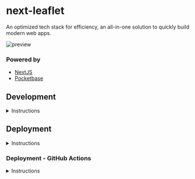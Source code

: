 
# next-leaflet

An optimized tech stack for efficiency, an all-in-one solution to quickly build modern web apps.

![preview](https://i.imgur.com/oulW1VO.png)

### Powered by

- [NextJS](https://nextjs.org)
- [Pocketbase](https://pocketbase.io)

## Development

<details><summary>Instructions</summary>

1. Install the required dependencies:
    - [NodeJS](https://nodejs.org)
    - [Docker](https://docker.com/get-started/)

2. Clone the repository to your system. 

    1.
        ```sh 
        git clone https://github.com/ThijmenGThN/next-leaflet
        ```

    2. 
        ```sh
        cd next-leaflet
        ```

3. Preparing the environment, it is recommend to use the sample file.

    1. 
        ```sh
        cp sample.env .env
        ```

    2.
        ```sh
        nano .env
        ```

4. Install the required packages, by default we do this with npm.

    ```
    npm install
    ```

5. Running Next.js for development.

    ```sh
    npm run dev
    ```

6. Starting pocketbase via docker.

    ```sh
    docker-compose up
    ```
    > Pocketbase can later be closed via `CTRL + C`

</details>

## Deployment

<details><summary>Instructions</summary>

1. Install the required dependencies:
    - [Docker](https://docker.com/get-started/)

2. Clone the repository to your system. 

    1.
        ```sh 
        git clone https://github.com/ThijmenGThN/next-leaflet
        ```

    2. 
        ```sh
        cd next-leaflet
        ```

3. Preparing the environment, it is recommend to use the sample file.

    1. 
        ```sh
        cp sample.env .env
        ```

    2.
        ```sh
        nano .env
        ```

4. Deploying your app with docker.

    ```sh
    docker-compose up -d
    ```
    > To stop your app from running, execute the following: `docker compose down`

</details>


### Deployment - GitHub Actions

<details><summary>Instructions</summary>

> **IMPORTANT** The CI/CD workflow for next-leaflet has been setup in a way where it'll connect to any VPS via SSH as defined in the Repository Secrets.

1. Prepare your VPS.

    1. Install the required dependencies:

        - [Docker](https://docker.com/get-started/)

2. Configure your runner.

    1. Within Github navigate to 
        
        ` Settings > Secrets and variables > Actions `

    2. Create the following repository secrets:

        Name|Expects|Description
        -|-|-
        SSH_KEY|Private Key|Generate a new ssh key without a password.
        SSH_HOST|IP Address|The address of your server with an Actions (runner) active.
        SSH_USER|Username|Host system user where next-leaflet should be deploy on.
        SSH_PORT|Port Number|This usually refers to the default ssh port 22.
        APP_ENV|Environment|A copy of .env.sample with adjusted values for deployment.

3. Enable the workflow.

    1. Designate a trigger branch within the ` .github/deploy.yml ` file.

        > Any change pushed to the targeted branch should now trigger a request to deploy next-leaflet via docker-compose on the designated VPS.


</details>
